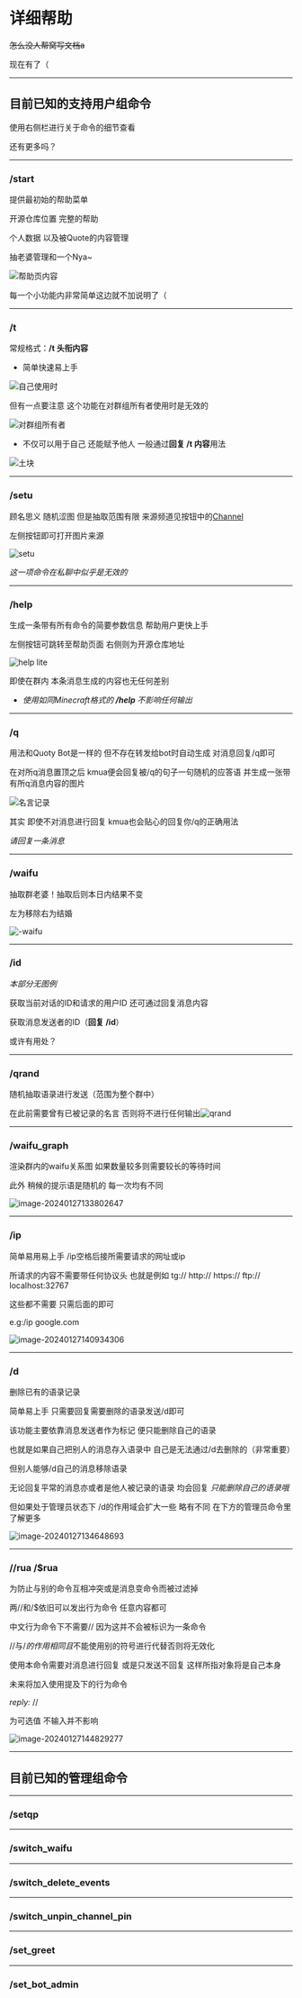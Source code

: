 # 详细帮助

~~怎么没人帮窝写文档a~~

现在有了（

---

## 目前已知的支持用户组命令

使用右侧栏进行关于命令的细节查看

还有更多吗？

----

### /start

提供最初始的帮助菜单

开源仓库位置 完整的帮助

个人数据 以及被Quote的内容管理

抽老婆管理和一个Nya~

![帮助页内容](./images/-help.jpg)

每一个小功能内非常简单这边就不加说明了（

---

### /t

常规格式：**/t 头衔内容**

* 简单快速易上手

![自己使用时](./images/-t_myself.jpg)

但有一点要注意 这个功能在对群组所有者使用时是无效的

![对群组所有者](./images/-t_admin.jpg)

* 不仅可以用于自己 还能赋予他人 一般通过**回复 /t 内容**用法

![土块](./images/-t_2other.jpg)

---

### /setu

顾名思义 随机涩图 但是抽取范围有限 来源频道见按钮中的[Channel](https://t.me/manyacg)

左侧按钮即可打开图片来源

![setu](./images/-setu.jpg)

*这一项命令在私聊中似乎是无效的*

---

### /help 

生成一条带有所有命令的简要参数信息 帮助用户更快上手

左侧按钮可跳转至帮助页面 右侧则为开源仓库地址

![help lite](./images/-help_lite.jpg)

即使在群内 本条消息生成的内容也无任何差别

* *使用如同Minecraft格式的 **/help <number>** 不影响任何输出*

---

### /q

用法和Quoty Bot是一样的 但不存在转发给bot时自动生成 对消息回复/q即可

在对所q消息置顶之后 kmua便会回复被/q的句子一句随机的应答语 并生成一张带有所q消息内容的图片

![名言记录](./images/-q.jpg)

其实 即使不对消息进行回复 kmua也会贴心的回复你/q的正确用法

*请回复一条消息*

---

### /waifu

抽取群老婆！抽取后则本日内结果不变

左为移除右为结婚

![-waifu](./images/-waifu.jpg)

---

### /id

*本部分无图例*

获取当前对话的ID和请求的用户ID 还可通过回复消息内容

获取消息发送者的ID（**回复 /id**）

或许有用处？

---

### /qrand

随机抽取语录进行发送（范围为整个群中）

在此前需要曾有已被记录的名言 否则将不进行任何输出![qrand](./images/qrand.png)

---

### /waifu_graph

渲染群内的waifu关系图 如果数量较多则需要较长的等待时间

此外 稍候的提示语是随机的 每一次均有不同

![image-20240127133802647](./images/waifu_graph.png)

---

### /ip

简单易用易上手 /ip空格后接所需要请求的网址或ip

所请求的内容不需要带任何协议头 也就是例如 tg:// http:// https:// ftp:// localhost:32767

这些都不需要 只需后面的即可

e.g:/ip google.com

![image-20240127140934306](./images/ip.png)

---

### /d

删除已有的语录记录

简单易上手 只需要回复需要删除的语录发送/d即可

该功能主要依靠消息发送者作为标记 便只能删除自己的语录

也就是如果自己把别人的消息存入语录中 自己是无法通过/d去删除的（非常重要）

但别人能够/d自己的消息移除语录

无论回复平常的消息亦或者是他人被记录的语录 均会回复 *只能删除自己的语录哦*

但如果处于管理员状态下 /d的作用域会扩大一些 略有不同 在下方的管理员命令里了解更多

![image-20240127134648693](./images/-d.png)

---

### //rua   /$rua

为防止与别的命令互相冲突或是消息变命令而被过滤掉 

两//和/$依旧可以发出行为命令 任意内容都可

中文行为命令下不需要// 因为这并不会被标识为一条命令

//与/$的作用相同 且$不能使用别的符号进行代替否则将无效化

使用本命令需要对消息进行回复 或是只发送不回复 这样所指对象将是自己本身

未来将加入使用提及下的行为命令

*reply:* //<action> <addition>

<addition>为可选值 不输入并不影响

![image-20240127144829277](./images/action.png)

---

## 目前已知的管理组命令

---

### /setqp

---

### /switch_waifu

---

### /switch_delete_events

---

### /switch_unpin_channel_pin

---

### /set_greet

---

### /set_bot_admin

